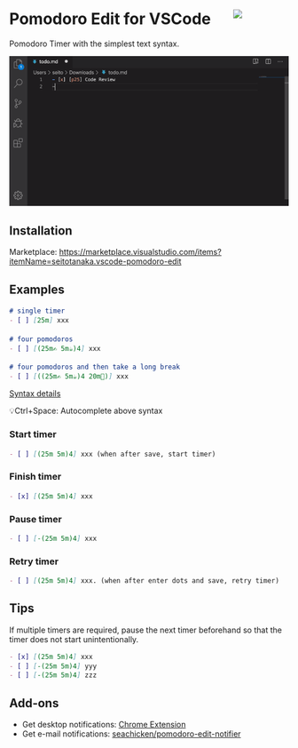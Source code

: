 # <img src="https://raw.githubusercontent.com/seachicken/pomodoro-edit-core/master/.github/logo.png" align="right" width="100"> Pomodoro Edit for VSCode

Pomodoro Timer with the simplest text syntax.

![Demonstration](.github/demo.gif)

## Installation

Marketplace: https://marketplace.visualstudio.com/items?itemName=seitotanaka.vscode-pomodoro-edit

## Examples

```md
# single timer
- [ ] [25m] xxx

# four pomodoros
- [ ] [(25m✍️ 5m☕️)4] xxx

# four pomodoros and then take a long break
- [ ] [((25m✍️ 5m☕️)4 20m🛌)] xxx
```

[Syntax details](https://github.com/seachicken/pomodoro-edit-core#syntax)

💡Ctrl+Space: Autocomplete above syntax

### Start timer

```md
- [ ] [(25m 5m)4] xxx (when after save, start timer)
```

### Finish timer

```md
- [x] [(25m 5m)4] xxx
```

### Pause timer

```md
- [ ] [-(25m 5m)4] xxx
```

### Retry timer

```md
- [ ] [(25m 5m)4] xxx. (when after enter dots and save, retry timer)
```

## Tips

If multiple timers are required, pause the next timer beforehand so that the timer does not start unintentionally.

```md
- [x] [(25m 5m)4] xxx
- [ ] [-(25m 5m)4] yyy
- [ ] [-(25m 5m)4] zzz
```

## Add-ons

- Get desktop notifications: [Chrome Extension](https://chrome.google.com/webstore/detail/pomodoro-edit/mijjbmjlpkgjjpfkekdjgnkemlcfpcpo)
- Get e-mail notifications: [seachicken/pomodoro-edit-notifier](https://github.com/seachicken/pomodoro-edit-notifier)
